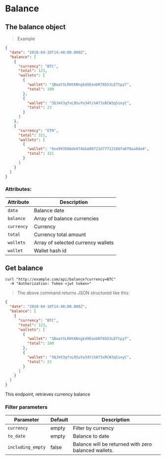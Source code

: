 # Balance

## The balance object

> Example

```json
{
  "date": "2018-04-10T14:48:00.000Z",
  "balance": [
    {
      "currency": "BTC",
      "total": 123,
      "wallets": [
        { 
          "wallet": "1BoatSLRHtKNngkdXEeobR76b53LETtpyT",
          "total": 100 
        },
        {
          "wallet": "3QJmV3qfvL9SuYo34YihAf3sRCW3qSinyC",
          "total": 23
        }
      ]
    },
    {
      "currency": "ETH",
      "total": 321,
      "wallets": [
        {
          "wallet": "0xe99356bde974bbe08721d77712168fa070aa8da4",
          "total": 321
        }
      ]
    }
  ]
}
```
 
### Attributes:

Attribute | Description
--------- | -----------
`data` | Balance date
`balance` | Array of balance currencies
`currency` | Currency
`total` | Currency total amount
`wallets` | Array of selected currency wallets
`wallet` | Wallet hash id


## Get balance

```shell
curl "http://example.com/api/balance?currency=BTC"
  -H "Authorization: Token <jwt token>"
```

> The above command returns JSON structured like this:

```json
{
  "date": "2018-04-10T14:48:00.000Z",
  "balance": [
    {
      "currency": "BTC",
      "total": 123,      
      "wallets": [
        { 
          "wallet": "1BoatSLRHtKNngkdXEeobR76b53LETtpyT",
          "total": 100 
        },
        {
          "wallet": "3QJmV3qfvL9SuYo34YihAf3sRCW3qSinyC",
          "total": 23
        }
      ]
    }
  ]
}

```

This endpoint, retrieves currency balance

### Filter parameters

Parameter | Default |Description
--------- | ------- | -----------
`currency` | empty | Filter by currency
`to_date` | empty | Balance to date
`including_empty` | false | Balance will be returned with zero balanced wallets.



